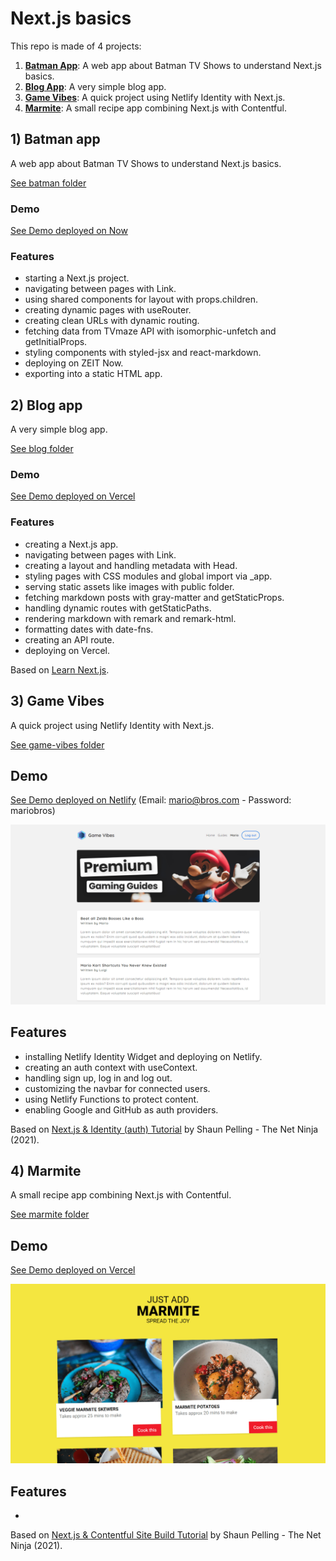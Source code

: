 # Next.js basics

This repo is made of 4 projects:

1. [**Batman App**](#batman): A web app about Batman TV Shows to understand Next.js basics.
2. [**Blog App**](#blog): A very simple blog app.
3. [**Game Vibes**](#gamevibes): A quick project using Netlify Identity with Next.js.
4. [**Marmite**](#marmite): A small recipe app combining Next.js with Contentful.

## <a name="batman"></a>1) Batman app

A web app about Batman TV Shows to understand Next.js basics.

[See batman folder](https://github.com/solygambas/next-batman/tree/master/batman)

### Demo

[See Demo deployed on Now](https://hello-next.solygambas.now.sh/)

### Features

- starting a Next.js project.
- navigating between pages with Link.
- using shared components for layout with props.children.
- creating dynamic pages with useRouter.
- creating clean URLs with dynamic routing.
- fetching data from TVmaze API with isomorphic-unfetch and getInitialProps.
- styling components with styled-jsx and react-markdown.
- deploying on ZEIT Now.
- exporting into a static HTML app.

## <a name="blog"></a>2) Blog app

A very simple blog app.

[See blog folder](https://github.com/solygambas/next-batman/tree/master/blog)

### Demo

[See Demo deployed on Vercel](https://next-blog-dagny.vercel.app/)

### Features

- creating a Next.js app.
- navigating between pages with Link.
- creating a layout and handling metadata with Head.
- styling pages with CSS modules and global import via \_app.
- serving static assets like images with public folder.
- fetching markdown posts with gray-matter and getStaticProps.
- handling dynamic routes with getStaticPaths.
- rendering markdown with remark and remark-html.
- formatting dates with date-fns.
- creating an API route.
- deploying on Vercel.

Based on [Learn Next.js](https://nextjs.org/learn).

## <a name="gamevibes"></a>3) Game Vibes

A quick project using Netlify Identity with Next.js.

[See game-vibes folder](https://github.com/solygambas/next-batman/tree/master/game-vibes)

## Demo

[See Demo deployed on Netlify](https://gamevibes.netlify.app/)
(Email: mario@bros.com - Password: mariobros)

<p align="center">
    <a href="https://github.com/solygambas/next-batman/tree/master/game-vibes">
        <img src="game-vibes/screenshot.png">
    </a>
</p>

## Features

- installing Netlify Identity Widget and deploying on Netlify.
- creating an auth context with useContext.
- handling sign up, log in and log out.
- customizing the navbar for connected users.
- using Netlify Functions to protect content.
- enabling Google and GitHub as auth providers.

Based on [Next.js & Identity (auth) Tutorial](https://www.youtube.com/watch?v=IM7a6BxNof8&list=PL4cUxeGkcC9ig-veuRaLI4QB0Ws8xMzjv) by Shaun Pelling - The Net Ninja (2021).

## <a name="marmite"></a>4) Marmite

A small recipe app combining Next.js with Contentful.

[See marmite folder](https://github.com/solygambas/next-batman/tree/master/marmite)

## Demo

[See Demo deployed on Vercel](https://justaddmarmite.vercel.app/)

<p align="center">
    <a href="https://github.com/solygambas/next-batman/tree/master/marmite">
        <img src="marmite/screenshot.png">
    </a>
</p>

## Features

-

Based on [Next.js & Contentful Site Build Tutorial](https://www.youtube.com/watch?v=m9mNsYJbkNg) by Shaun Pelling - The Net Ninja (2021).
